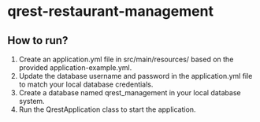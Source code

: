 # qrest-restaurant-management
## How to run?
1. Create an application.yml file in src/main/resources/ based on the provided application-example.yml.
2. Update the database username and password in the application.yml file to match your local database credentials.
3. Create a database named qrest_management in your local database system.
4. Run the QrestApplication class to start the application.
